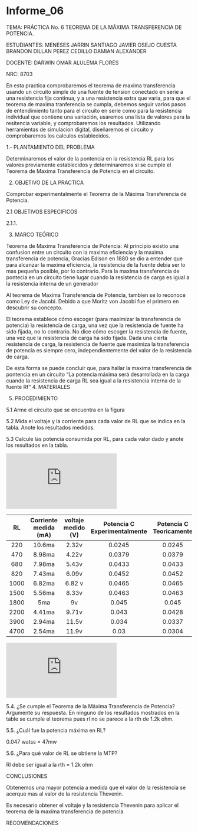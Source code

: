 # Informe_06

TEMA: PRÁCTICA No. 6 TEOREMA DE LA MÁXIMA TRANSFERENCIA DE POTENCIA.

ESTUDIANTES:  MENESES JARRIN SANTIAGO JAVIER OSEJO CUESTA BRANDON DILLAN PEREZ CEDILLO DAMIAN ALEXANDER 
    
DOCENTE: DARWIN OMAR ALULEMA FLORES 
 
NRC:  8703

En esta practica comprobaremos el teorema de maxima transferencia usando un circuito simple de una fuente de tension conectado en serie a una resistencia fija continua, y a una resistencia extra que varia, para que el teorema de maxima tranferencia se cumpla, debemos seguir varios pasos de entendimiento tanto para el circuito en serie como para la resistencia individual que contiene una variación, usaremos una lista de valores para la resitencia variable, y comprobaremos los resultados. Utilizando herramientas de simulacion digital, diseñaremos el circuito y comprobaremos los calculos establecidos.

1.- PLANTAMIENTO DEL PROBLEMA	

Determinaremos el valor de la pontencia en la resistencia RL para los valores previamente establecidos y determinaremos si se cumple el Teorema de Maxima Transferencia de Potencia en el circuito.

2. OBJETIVO DE LA PRACTICA

Comprobar experimentalmente el Teorema de la Máxima Transferencia de Potencia.

2.1 OBJETIVOS ESPECIFICOS

2.1.1. 

3. MARCO TEÓRICO

Teorema de Maxima Transferencia de Potencia:
Al principio existio una confusion entre un circuito con la maxima eficiencia y la maxima transferencia de potencia, Gracias  Edison en 1880 se dio a entender que para alcanzar la maxima eficiencia, la resistencia de la fuente debia ser lo mas pequeña posible, por lo contrario. Para la maxima transferencia de pontecia en un circuito tiene lugar cuando la resistencia de carga es igual a la resistencia interna de un generador

Al teorema de Maxima Transferencia de Potencia, tambien se lo reconoce como Ley de Jacobi. Debido a que Moritz von Jacobi fue el primero en descubrir su concepto.

El teorema establece cómo escoger (para maximizar la transferencia de potencia) la resistencia de carga, una vez que la resistencia de fuente ha sido fijada, no lo contrario. No dice cómo escoger la resistencia de fuente, una vez que la resistencia de carga ha sido fijada. Dada una cierta resistencia de carga, la resistencia de fuente que maximiza la transferencia de potencia es siempre cero, independientemente del valor de la resistencia de carga.

De esta forma se puede concluir que, para hallar la maxima transferencia de pontencia en un circuito “La potencia máxima será desarrollada en la carga
cuando la resistencia de carga RL sea igual a la resistencia interna de la fuente Rf”
4. MATERIALES

5. PROCEDIMIENTO

5.1 Arme el circuito que se encuentra en la figura

5.2 Mida el voltaje y la corriente para cada valor de RL que se indica en la tabla. Anote los resultados medidos.

5.3 Calcule las potencia consumida por RL, para cada valor dado y anote los resultados en la tabla.

![Cálculos lab 6](https://github.com/Damian-A-Perez/Informe_06/blob/master/Anexos/C%C3%A1lculos%20lab%206.pdf)

|   RL   |Corriente medida (mA)| voltaje medido (V) |Potencia C Experimentalmente| Potencia C Teoricamente|
|:---: |  :---:  | :---:  | :---:   |:---:     |
|220 | 10.6ma | 2.32v| 0.0245|0.0245|
|470 |  8.98ma | 4.22v| 0.0379|0.0379|
|680 |  7.98ma  |5.43v|0.0433|0.0433|
|820 |   7.43ma  | 6.09v|0.0452|0.0452|
|1000  | 6.82ma | 6.82 v| 0.0465|0.0465|
|1500 |   5.56ma | 8.33v|0.0463|0.0463|
|1800    | 5ma  | 9v| 0.045|0.045|
|2200|  4.41ma| 9.71v|0.043|0.0428|
|3900|  2.94ma|  11.5v|0.034|0.0337|
|4700 |   2.54ma  | 11.9v |0.03|0.0304|

![Cálculo del error lab 6](https://github.com/Damian-A-Perez/Informe_06/blob/master/Anexos/C%C3%A1lculo%20del%20error%20lab%206.pdf)

5.4. ¿Se cumple el Teorema de la Máxima Transferencia de Potencia? Argumente su
respuesta.
En ninguno de los resultados mostrados en la table se cumple el teorema pues rl no se parece a la rth de 1.2k ohm. 

5.5. ¿Cuál fue la potencia máxima en RL? 

0.047 watss = 47mw


5.6. ¿Para qué valor de RL se obtiene la MTP?

Rl debe ser igual a la rth = 1.2k ohm

CONCLUSIONES

Obtenemos una mayor potencia a medida que el valor de la resistencia se acerque mas al valor de la resistencia Thevenin.

Es necesario obtener el voltaje y la resistencia Thevenin para aplicar el teorema de la maxima transferencia de potencia.

RECOMENDACIONES



